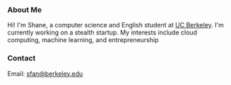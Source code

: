 ### About Me
Hi! I'm Shane, a computer science and English student at [UC Berkeley](https://berkeley.edu). I'm currently working on a stealth startup. My interests include cloud computing, machine learning, and entrepreneurship

### Contact
Email: sfan@berkeley.edu



